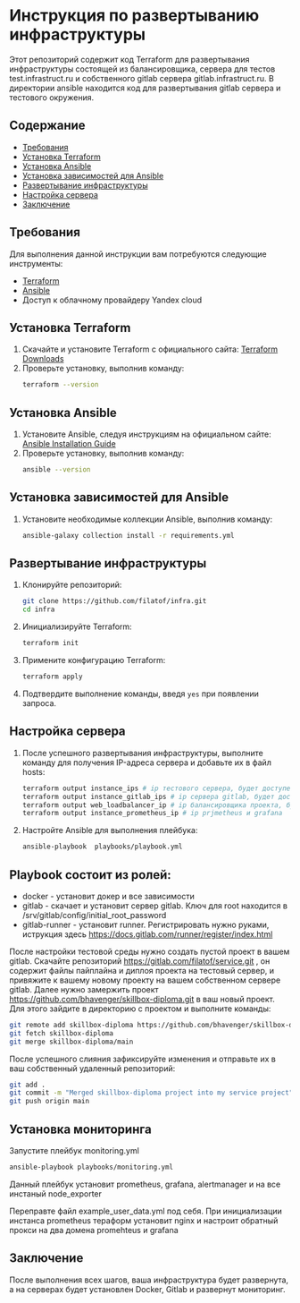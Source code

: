 # Инструкция по развертыванию инфраструктуры

Этот репозиторий содержит код Terraform для развертывания инфраструктуры состоящей из балансировщика, сервера для тестов test.infrastruct.ru и собственного gitlab сервера gitlab.infrastruct.ru. В директории ansible находится код для развертывания gitlab сервера и тестового окружения.

## Содержание

- [Требования](#требования)
- [Установка Terraform](#установка-terraform)
- [Установка Ansible](#установка-ansible)
- [Установка зависимостей для Ansible](#установка-зависимостей-для-ansible)
- [Развертывание инфраструктуры](#развертывание-инфраструктуры)
- [Настройка сервера](#настройка-сервера)
- [Заключение](#заключение)

## Требования

Для выполнения данной инструкции вам потребуются следующие инструменты:

- [Terraform](https://www.terraform.io/downloads.html)
- [Ansible](https://docs.ansible.com/ansible/latest/installation_guide/intro_installation.html)
- Доступ к облачному провайдеру Yandex cloud

## Установка Terraform

1. Скачайте и установите Terraform с официального сайта: [Terraform Downloads](https://www.terraform.io/downloads.html)
2. Проверьте установку, выполнив команду:
    ```sh
    terraform --version
    ```

## Установка Ansible

1. Установите Ansible, следуя инструкциям на официальном сайте: [Ansible Installation Guide](https://docs.ansible.com/ansible/latest/installation_guide/intro_installation.html)
2. Проверьте установку, выполнив команду:
    ```sh
    ansible --version
    ```

## Установка зависимостей для Ansible

1. Установите необходимые коллекции Ansible, выполнив команду:
    ```sh
    ansible-galaxy collection install -r requirements.yml
    ```

## Развертывание инфраструктуры

1. Клонируйте репозиторий:
    ```sh
    git clone https://github.com/filatof/infra.git
    cd infra
    ```

2. Инициализируйте Terraform:
    ```sh
    terraform init
    ```

3. Примените конфигурацию Terraform:
    ```sh
    terraform apply
    ```

4. Подтвердите выполнение команды, введя `yes` при появлении запроса.

## Настройка сервера

1. После успешного развертывания инфраструктуры, выполните команду для получения IP-адреса сервера и добавьте их в файл hosts:
    ```sh
    terraform output instance_ips # ip тестового сервера, будет доступен test.infrastruct.ru
    terraform output instance_gitlab_ips # ip сервера gitlab, будет доступен gitlab.unfrastruct.ru
    terraform output web_loadbalancer_ip # ip балансировщика проекта, будет доступен infrastaruct.ru
    terraform output instance_prometheus_ip # ip prjmetheus и grafana
    ```

2. Настройте Ansible для выполнения плейбука:
    ```sh
    ansible-playbook  playbooks/playbook.yml
    ```
## Playbook состоит из ролей:  
- docker - установит докер и все зависимости  
- gitlab - скачает и установит сервер gitlab. Ключ для root находится в /srv/gitlab/config/initial_root_password  
- gitlab-runner - установит runner. Регистрировать нужно руками, иструкция здесь https://docs.gitlab.com/runner/register/index.html  

После настройки тестовой среды нужно создать пустой проект в вашем gitlab. Скачайте репозиторий https://gitlab.com/filatof/service.git , он содержит файлы пайплайна и диплоя проекта на тестовый сервер, и привяжите к вашему новому проекту на вашем собственном сервере gitlab. Далее нужно замержить проект https://github.com/bhavenger/skillbox-diploma.git в ваш новый проект. Для этого зайдите в директорию с проектом и выполните команды:
   ```sh
   git remote add skillbox-diploma https://github.com/bhavenger/skillbox-diploma.git
   git fetch skillbox-diploma
   git merge skillbox-diploma/main
   ```
После успешного слияния зафиксируйте изменения и отправьте их в ваш собственный удаленный репозиторий:  
   ```sh
   git add .
   git commit -m "Merged skillbox-diploma project into my service project"
   git push origin main
   ```
## Установка мониторинга

Запустите плейбук monitoring.yml 
   ```sh
   ansible-playbook playbooks/monitoring.yml
   ```
Данный плейбук установит prometheus, grafana, alertmanager и на все инстаный node_exporter

Переправте файл example_user_data.yml под себя. При инициализации инстанса prometheus тераформ установит nginx и настроит обратный прокси на два домена promehteus и grafana

## Заключение

После выполнения всех шагов, ваша инфраструктура будет развернута, а на серверах будет установлен Docker, Gitlab и развернут мониторинг.